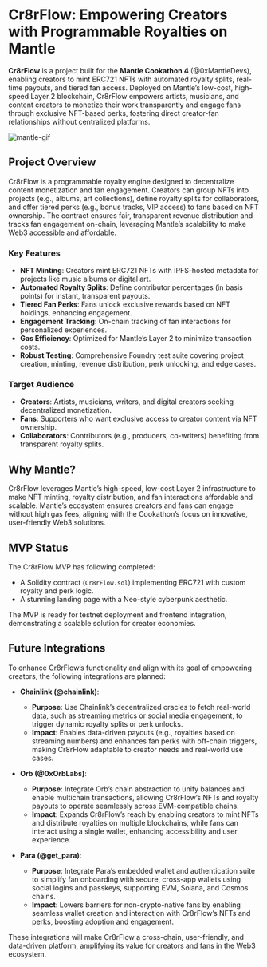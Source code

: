 # Cr8rFlow: Empowering Creators with Programmable Royalties on Mantle

**Cr8rFlow** is a project built for the **Mantle Cookathon 4** (@0xMantleDevs), enabling creators to mint ERC721 NFTs with automated royalty splits, real-time payouts, and tiered fan access. Deployed on Mantle’s low-cost, high-speed Layer 2 blockchain, Cr8rFlow empowers artists, musicians, and content creators to monetize their work transparently and engage fans through exclusive NFT-based perks, fostering direct creator-fan relationships without centralized platforms.


![mantle-gif](https://github.com/user-attachments/assets/db3baf0f-35b3-4445-a3de-b8e0ffadc822)



## Project Overview

Cr8rFlow is a programmable royalty engine designed to decentralize content monetization and fan engagement. Creators can group NFTs into projects (e.g., albums, art collections), define royalty splits for collaborators, and offer tiered perks (e.g., bonus tracks, VIP access) to fans based on NFT ownership. The contract ensures fair, transparent revenue distribution and tracks fan engagement on-chain, leveraging Mantle’s scalability to make Web3 accessible and affordable.

### Key Features
- **NFT Minting**: Creators mint ERC721 NFTs with IPFS-hosted metadata for projects like music albums or digital art.
- **Automated Royalty Splits**: Define contributor percentages (in basis points) for instant, transparent payouts.
- **Tiered Fan Perks**: Fans unlock exclusive rewards based on NFT holdings, enhancing engagement.
- **Engagement Tracking**: On-chain tracking of fan interactions for personalized experiences.
- **Gas Efficiency**: Optimized for Mantle’s Layer 2 to minimize transaction costs.
- **Robust Testing**: Comprehensive Foundry test suite covering project creation, minting, revenue distribution, perk unlocking, and edge cases.

### Target Audience
- **Creators**: Artists, musicians, writers, and digital creators seeking decentralized monetization.
- **Fans**: Supporters who want exclusive access to creator content via NFT ownership.
- **Collaborators**: Contributors (e.g., producers, co-writers) benefiting from transparent royalty splits.

## Why Mantle?
Cr8rFlow leverages Mantle’s high-speed, low-cost Layer 2 infrastructure to make NFT minting, royalty distribution, and fan interactions affordable and scalable. Mantle’s ecosystem ensures creators and fans can engage without high gas fees, aligning with the Cookathon’s focus on innovative, user-friendly Web3 solutions.

## MVP Status
The Cr8rFlow MVP has following completed:
- A Solidity contract (`Cr8rFlow.sol`) implementing ERC721 with custom royalty and perk logic.
- A stunning landing page with a Neo-style cyberpunk aesthetic.

The MVP is ready for testnet deployment and frontend integration, demonstrating a scalable solution for creator economies.

## Future Integrations
To enhance Cr8rFlow’s functionality and align with its goal of empowering creators, the following integrations are planned:

- **Chainlink (@chainlink)**:
  - **Purpose**: Use Chainlink’s decentralized oracles to fetch real-world data, such as streaming metrics or social media engagement, to trigger dynamic royalty splits or perk unlocks.
  - **Impact**: Enables data-driven payouts (e.g., royalties based on streaming numbers) and enhances fan perks with off-chain triggers, making Cr8rFlow adaptable to creator needs and real-world use cases.

- **Orb (@0xOrbLabs)**:
  - **Purpose**: Integrate Orb’s chain abstraction to unify balances and enable multichain transactions, allowing Cr8rFlow’s NFTs and royalty payouts to operate seamlessly across EVM-compatible chains.[](https://www.orblabs.xyz/)
  - **Impact**: Expands Cr8rFlow’s reach by enabling creators to mint NFTs and distribute royalties on multiple blockchains, while fans can interact using a single wallet, enhancing accessibility and user experience.

- **Para (@get_para)**:
  - **Purpose**: Integrate Para’s embedded wallet and authentication suite to simplify fan onboarding with secure, cross-app wallets using social logins and passkeys, supporting EVM, Solana, and Cosmos chains.[](https://www.getpara.com/)
  - **Impact**: Lowers barriers for non-crypto-native fans by enabling seamless wallet creation and interaction with Cr8rFlow’s NFTs and perks, boosting adoption and engagement.

These integrations will make Cr8rFlow a cross-chain, user-friendly, and data-driven platform, amplifying its value for creators and fans in the Web3 ecosystem.
